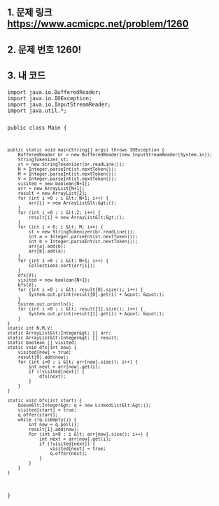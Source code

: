 <h2 id="1-문제-링크-httpswwwacmicpcnetproblem1260">1. 문제 링크 <a href="https://www.acmicpc.net/problem/1260">https://www.acmicpc.net/problem/1260</a></h2>
<h2 id="2-문제-번호-1260">2. 문제 번호 1260!<img alt="" src="https://velog.velcdn.com/images/alsdk9349/post/b02b9239-ecd7-437b-9f8a-cbaac72d2a2a/image.PNG" /></h2>
<h2 id="3-내-코드">3. 내 코드</h2>
<pre><code class="language-java">import java.io.BufferedReader;
import java.io.IOException;
import java.io.InputStreamReader;
import java.util.*;

public class Main {

    public static void main(String[] args) throws IOException {
        BufferedReader br = new BufferedReader(new InputStreamReader(System.in));
        StringTokenizer st;
        st = new StringTokenizer(br.readLine());
        N = Integer.parseInt(st.nextToken());
        M = Integer.parseInt(st.nextToken());
        V = Integer.parseInt(st.nextToken());
        visited = new boolean[N+1];
        arr = new ArrayList[N+1];
        result = new ArrayList[2];
        for (int i =0 ; i &lt; N+1; i++) {
            arr[i] = new ArrayList&lt;&gt;();
        }
        for (int i =0 ; i &lt;2; i++) {
            result[i] = new ArrayList&lt;&gt;();
        }
        for (int i = 0; i &lt; M; i++) {
            st = new StringTokenizer(br.readLine());
            int a = Integer.parseInt(st.nextToken());
            int b = Integer.parseInt(st.nextToken());
            arr[a].add(b);
            arr[b].add(a);
        }
        for (int i =0 ; i &lt; N+1; i++) {
            Collections.sort(arr[i]);
        }
        dfs(V);
        visited = new boolean[N+1];
        bfs(V);
        for (int i =0 ; i &lt; result[0].size(); i++) {
            System.out.print(result[0].get(i) + &quot; &quot;);
        }
        System.out.println();
        for (int i =0 ; i &lt; result[1].size(); i++) {
            System.out.print(result[1].get(i) + &quot; &quot;);
        }
    }
    static int N,M,V;
    static ArrayList&lt;Integer&gt; [] arr;
    static ArrayList&lt;Integer&gt; [] result;
    static boolean [] visited;
    static void dfs(int now) {
        visited[now] = true;
        result[0].add(now);
        for (int i=0 ; i &lt; arr[now].size(); i++) {
            int next = arr[now].get(i);
            if (!visited[next]) {
                dfs(next);
            }
        }
    }

    static void bfs(int start) {
        Queue&lt;Integer&gt; q = new LinkedList&lt;&gt;();
        visited[start] = true;
        q.offer(start);
        while (!q.isEmpty()) {
            int now = q.poll();
            result[1].add(now);
            for (int i=0 ; i &lt; arr[now].size(); i++) {
                int next = arr[now].get(i);
                if (!visited[next]) {
                    visited[next] = true;
                    q.offer(next);
                }
            }
        }
    }
}</code></pre>